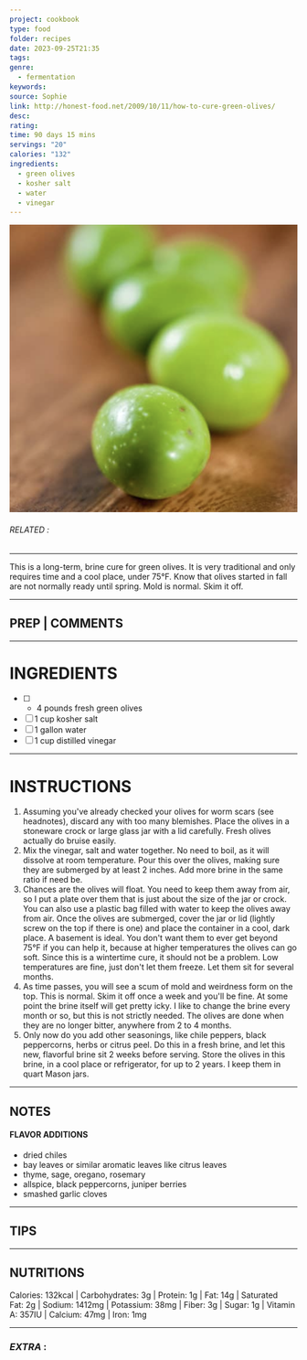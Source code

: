 ```yaml
---
project: cookbook
type: food
folder: recipes
date: 2023-09-25T21:35
tags: 
genre:
  - fermentation
keywords: 
source: Sophie
link: http://honest-food.net/2009/10/11/how-to-cure-green-olives/
desc: 
rating: 
time: 90 days 15 mins
servings: "20"
calories: "132"
ingredients:
  - green olives
  - kosher salt
  - water
  - vinegar
---
```


![IMAGE](image_366.png)

###### *RELATED* : 
---
This is a long-term, brine cure for green olives. It is very traditional and only requires time and a cool place, under 75°F. Know that olives started in fall are not normally ready until spring. Mold is normal. Skim it off.

---
## PREP | COMMENTS



---
# INGREDIENTS

- [ ] - 4 pounds fresh green olives
- [ ] 1 cup kosher salt
- [ ] 1 gallon water
- [ ] 1 cup distilled vinegar

---
# INSTRUCTIONS

1. Assuming you've already checked your olives for worm scars (see headnotes), discard any with too many blemishes. Place the olives in a stoneware crock or large glass jar with a lid carefully. Fresh olives actually do bruise easily.
2. Mix the vinegar, salt and water together. No need to boil, as it will dissolve at room temperature. Pour this over the olives, making sure they are submerged by at least 2 inches. Add more brine in the same ratio if need be.
3. Chances are the olives will float. You need to keep them away from air, so I put a plate over them that is just about the size of the jar or crock. You can also use a plastic bag filled with water to keep the olives away from air. Once the olives are submerged, cover the jar or lid (lightly screw on the top if there is one) and place the container in a cool, dark place. A basement is ideal. You don't want them to ever get beyond 75°F if you can help it, because at higher temperatures the olives can go soft. Since this is a wintertime cure, it should not be a problem. Low temperatures are fine, just don't let them freeze. Let them sit for several months.
4. As time passes, you will see a scum of mold and weirdness form on the top. This is normal. Skim it off once a week and you'll be fine. At some point the brine itself will get pretty icky. I like to change the brine every month or so, but this is not strictly needed. The olives are done when they are no longer bitter, anywhere from 2 to 4 months.
5. Only now do you add other seasonings, like chile peppers, black peppercorns, herbs or citrus peel. Do this in a fresh brine, and let this new, flavorful brine sit 2 weeks before serving. Store the olives in this brine, in a cool place or refrigerator, for up to 2 years. I keep them in quart Mason jars.

---
## NOTES

#### FLAVOR ADDITIONS

- dried chiles
- bay leaves or similar aromatic leaves like citrus leaves
- thyme, sage, oregano, rosemary 
- allspice, black peppercorns, juniper berries
- smashed garlic cloves

---
## TIPS



---
## NUTRITIONS

Calories: 132kcal | Carbohydrates: 3g | Protein: 1g | Fat: 14g | Saturated Fat: 2g | Sodium: 1412mg | Potassium: 38mg | Fiber: 3g | Sugar: 1g | Vitamin A: 357IU | Calcium: 47mg | Iron: 1mg

---
### *EXTRA* :



